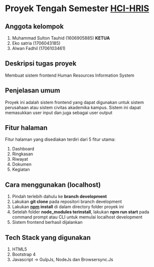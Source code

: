 # Proyek Tengah Semester [HCI-HRIS](https://proyek-hci-hris.herokuapp.com)

## Anggota kelompok
1. Muhammad Sulton Tauhid (1606905885) **KETUA**
2. Eko satria (1706043185)
3. Alwan Fadhil (1706103461)

## Deskripsi tugas proyek
Membuat sistem frontend Human Resources Information System

## Penjelasan umum
Proyek ini adalah sistem frontend yang dapat digunakan untuk sistem perusahaan atau sistem civitas akademika kampus. Sistem ini dapat memasukkan user input dan juga sebagai user output

## Fitur halaman
Fitur halaman yang disediakan terdiri dari 5 fitur utama:
1. Dashboard
2. Ringkasan
3. Riwayat
4. Dokumen
5. Kegiatan

## Cara menggunakan (localhost)
1. Pindah terlebih dahulu ke **branch development**
2. Lakukan **git clone** pada repositori branch development
3. Lakukan **[npm](https://nodejs.org/en/download/) install** di dalam directory folder proyek ini
4. Setelah folder **node_modules terinstall**, lakukan **npm run start** pada command prompt atau CLI untuk memulai localhost development
5. Sistem frontend berhasil dijalankan

## Tech Stack yang digunakan
1. HTML5
2. Bootstrap 4
3. Javascript -> GulpJs, NodeJs dan Browsersync.Js
